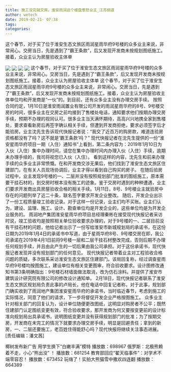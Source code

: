 ```yaml
---
title: 施工没完就交房，淮安雨润这个楼盘惹怒业主_江苏频道
author: wetech
date: 2019-02-21- 07:38
tags: 
categories: 
---
```

这个春节，对于买了位于淮安生态文旅区雨润星雨华府9号楼的众多业主来说，非常闹心。交房当日，先是遇到了“霸王条款”，后又发现开发商未按规划图纸施工。接着，众业主认为房屋验收主体单
<!-- more -->
                
<img align="center" border="0" src="http://p1.ifengimg.com/a/2019_08/814c0b51a0358af_size71_w600_h337.jpg" />
                
<img align="center" border="0" src="http://p3.ifengimg.com/a/2019_08/b30dda50a09a0eb_size25_w341_h530.jpg" />
                
<img align="center" border="0" src="http://p0.ifengimg.com/a/2019_08/190d1a8fcd0ba69_size69_w600_h800.jpg" />
            
<img align="center" border="0" src="http://p2.ifengimg.com/a/2016/0810/204c433878d5cf9size1_w16_h16.png" />
这个春节，对于买了位于淮安生态文旅区雨润星雨华府9号楼的众多业主来说，非常闹心。交房当日，先是遇到了“霸王条款”，后又发现开发商未按规划图纸施工。接着，众业主认为房屋验收主体单
这个春节，对于买了位于淮安生态文旅区雨润星雨华府9号楼的众多业主来说，非常闹心。交房当日，先是遇到了“霸王条款”，后又发现开发商未按规划图纸施工。接着，众业主认为房屋验收主体单位均和开发商是“一伙”的。到目前，还有众多业主没有办理交房手续。
按照合同约定，1月10日是淮安雨润置业有限公司开发的雨润星雨华府的8号、9号楼交房的时间，很多业主在交房之前均接到了售楼处电话，通知要求他们按期办理交房手续，预期不办理的视同认可。很多业主当天满怀期待，高高兴兴地携全家到售楼处，要求查看新房后再签字确认相关手续，但遭到开发商拒绝，要求必须签字后才能验房。业主沈先生告诉现代快报记者说：“我交了近百万的购房款，难道连验房资格都没有了吗？这不就是‘霸王条款’吗？”
现代快报记者在沈先生提供的一份“淮安星雨华府项目一期（入住）通知书”上看到，第二条内容为：2019年1月10日为入伙（入住）集中办理时间，请您在集中办理时间内办理入伙（入住）手续，逾期未办理手续的，我司将视您已入伙（入住）。
看到这样的内容，沈先生和前来办理手续的众多业主非常愤慨。在和开发商交涉无果后，他们找到了淮安生态文旅区住建部门，在有关人员现场协调后，业主才得以看到自己购买的房子。
在随后验房过程中，业主发现9号楼的一、二层并没有按照规划部门批准的图纸施工，原本需要干挂石材的，到交房时根本没有施工的迹象。鉴于交房时遇到的种种遭遇，业主们要求开发商出具房屋验收合格的相关手续。1月11日，8号、9号楼业主就验房中存在的问题列举了近二十条，联名签字要求开发企业整改。
随后，开发企业出示了一份工程质量竣工验收记录。对于这样一份记录，业主们均不买账。业主们认为，建设、监理、施工、设计、勘查单位均是开发企业的，这些单位均是为开发企业服务的。
雨润地产集团淮安星雨华府项目总经理秦彬在接受现代快报记者采访时说，竣工验收均是按照相关单位验收要求办理的，对于9号楼的一、二层目前没有干挂石材的问题，他给记者出示了一份写给淮安市新城规划局的承诺书，在这份日期为2019年1月4日的承诺书中写道，由于星雨华府8号、9号楼交房在即，我公司承诺在2019年4月1日前将9号楼一层和二层干挂石材整改完成，否则后期不办理任何规划手续，并且由此产生的一切后果由我公司承担。对于这份承诺书，现代快报记者发现并没有规划部门的任何意见。
现代快报记者带着业主对工程验收合格问题的质疑，多次联系采访淮安生态文旅区住建部门。该局回复称，经过调查星雨华府9号楼均按图施工，建设单位有相关变更图审，符合验收要求。设计图修改通知书第3条明确指出：9号楼石材墙面做法取消，改为仿石涂料。并提供了淮安市建筑设计研究院有限公司的修改设计通知单。
2月18日，现代快报记者联系了淮安生态文旅区规划局负责此事的卢局长，他在电话中回复记者称，对于此事，规划部门确实收到了雨润地产集团淮安星雨华府的承诺书，当时临近春节，考虑到施工的实际情况，同意了他们的请求，下一步将督促开发企业严格按图施工。
众多业主针对相关部门的回复认为，设计单位随便更改图纸，这明显对购房者不公平；既然住建部门认定图纸变更有效，符合验收要求，那开发商为何又要按变更前的设计标准向规划局出具承诺书，说明图纸变更并没有获得规划部门的批准；为了按期交房，开发商在未完工的情况下就要求办理交房手续，明显是回避责任；拿到的新房，一、二层还要施工，老百姓住得能舒心吗？现代快报将继续关注事态进展。
[责任编辑：潘文茜]
            
椰树发布新广告 用学生换下“白嫩丰满”模特
播放数：698967
俄罗斯：北极熊赖着不走，小心“熊出没” ！
播放数：681254
教育部回应“翟天临事件”：对学术不端零容忍！
播放数：673452
玩嗨了！实拍大熊猫雪中撒欢四连翻
播放数：664389
